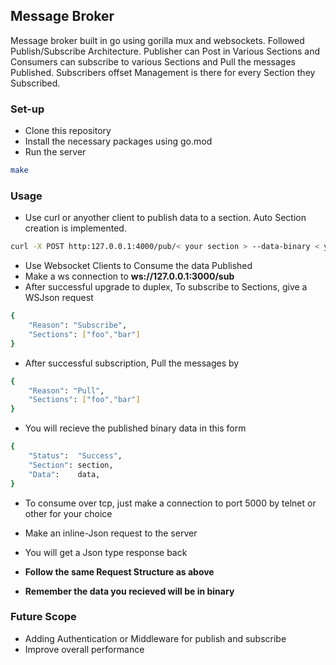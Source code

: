 ## Message Broker 
Message broker built in go using gorilla mux and websockets. Followed Publish/Subscribe Architecture. Publisher can Post in Various Sections and Consumers can subscribe to various Sections and Pull the messages Published. Subscribers offset Management is there for every Section they Subscribed.

### Set-up 
- Clone this repository  
- Install the necessary packages using go.mod  
- Run the server  
```bash
make
```

### Usage
- Use curl or anyother client to publish data to a section. Auto Section creation is implemented.  
```bash
curl -X POST http:127.0.0.1:4000/pub/< your section > --data-binary < your data >
```

- Use Websocket Clients to Consume the data Published  
- Make a ws connection to **ws://127.0.0.1:3000/sub**  
- After successful upgrade to duplex, To subscribe to Sections, give a WSJson request  
```bash
{
    "Reason": "Subscribe",
    "Sections": ["foo","bar"]
}
```
- After successful subscription, Pull the messages by   
```bash
{
    "Reason": "Pull",
    "Sections": ["foo","bar"]
}
```
- You will recieve the published binary data in this form  
```bash
{
    "Status":  "Success",
	"Section": section,
	"Data":    data,
}
```
   


- To consume over tcp, just make a connection to port 5000 by telnet or other for your choice   
- Make an inline-Json request to the server  
- You will get a Json type response back   
- **Follow the same Request Structure as above**

- **Remember the data you recieved will be in binary**  


### Future Scope 
   
- Adding Authentication or Middleware for publish and subscribe  
- Improve overall performance  
